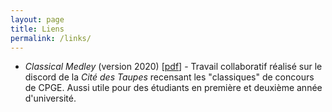 ```yaml
---
layout: page
title: Liens
permalink: /links/
---
```


* *Classical Medley* (version 2020) [[pdf](./docs/Cit__des_taupes_medley.pdf)] - Travail collaboratif réalisé sur le discord de la *Cité des Taupes* recensant les "classiques" de concours de CPGE. Aussi utile pour des étudiants en première et deuxième année d'université.

```
